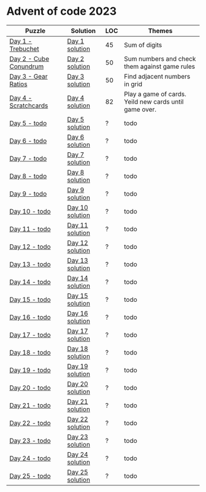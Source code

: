 # Advent of code 2023

| Puzzle                                                        | Solution                                                           | LOC | Themes                                                 |
|---------------------------------------------------------------|--------------------------------------------------------------------|-----|--------------------------------------------------------|
| [Day 1 - Trebuchet](https://adventofcode.com/2023/day/1)      | [Day 1 solution](src/main/kotlin/com/janneri/advent2023/Day01.kt)  | 45  | Sum of digits                                          |
| [Day 2 - Cube Conundrum](https://adventofcode.com/2023/day/2) | [Day 2 solution](src/main/kotlin/com/janneri/advent2023/Day02.kt)  | 50  | Sum numbers and check them against game rules          |
| [Day 3 - Gear Ratios](https://adventofcode.com/2023/day/3)    | [Day 3 solution](src/main/kotlin/com/janneri/advent2023/Day03.kt)  | 50  | Find adjacent numbers in grid                          |
| [Day 4 - Scratchcards](https://adventofcode.com/2023/day/4)   | [Day 4 solution](src/main/kotlin/com/janneri/advent2023/Day04.kt)  | 82  | Play a game of cards. Yeild new cards until game over. |
| [Day 5 - todo](https://adventofcode.com/2023/day/5)           | [Day 5 solution](src/main/kotlin/com/janneri/advent2023/Day05.kt)  | ?   | todo                                                   |
| [Day 6 - todo](https://adventofcode.com/2023/day/6)           | [Day 6 solution](src/main/kotlin/com/janneri/advent2023/Day06.kt)  | ?   | todo                                                   |
| [Day 7 - todo](https://adventofcode.com/2023/day/7)           | [Day 7 solution](src/main/kotlin/com/janneri/advent2023/Day07.kt)  | ?   | todo                                                   |
| [Day 8 - todo](https://adventofcode.com/2023/day/8)           | [Day 8 solution](src/main/kotlin/com/janneri/advent2023/Day08.kt)  | ?   | todo                                                   |
| [Day 9 - todo](https://adventofcode.com/2023/day/9)           | [Day 9 solution](src/main/kotlin/com/janneri/advent2023/Day09.kt)  | ?   | todo                                                   |
| [Day 10 - todo](https://adventofcode.com/2023/day/10)         | [Day 10 solution](src/main/kotlin/com/janneri/advent2023/Day10.kt) | ?   | todo                                                   |
| [Day 11 - todo](https://adventofcode.com/2023/day/11)         | [Day 11 solution](src/main/kotlin/com/janneri/advent2023/Day11.kt) | ?   | todo                                                   |
| [Day 12 - todo](https://adventofcode.com/2023/day/12)         | [Day 12 solution](src/main/kotlin/com/janneri/advent2023/Day12.kt) | ?   | todo                                                   |
| [Day 13 - todo](https://adventofcode.com/2023/day/13)         | [Day 13 solution](src/main/kotlin/com/janneri/advent2023/Day13.kt) | ?   | todo                                                   |
| [Day 14 - todo](https://adventofcode.com/2023/day/14)         | [Day 14 solution](src/main/kotlin/com/janneri/advent2023/Day14.kt) | ?   | todo                                                   |
| [Day 15 - todo](https://adventofcode.com/2023/day/15)         | [Day 15 solution](src/main/kotlin/com/janneri/advent2023/Day15.kt) | ?   | todo                                                   |
| [Day 16 - todo](https://adventofcode.com/2023/day/16)         | [Day 16 solution](src/main/kotlin/com/janneri/advent2023/Day16.kt) | ?   | todo                                                   |
| [Day 17 - todo](https://adventofcode.com/2023/day/17)         | [Day 17 solution](src/main/kotlin/com/janneri/advent2023/Day17.kt) | ?   | todo                                                   |
| [Day 18 - todo](https://adventofcode.com/2023/day/18)         | [Day 18 solution](src/main/kotlin/com/janneri/advent2023/Day18.kt) | ?   | todo                                                   |
| [Day 19 - todo](https://adventofcode.com/2023/day/19)         | [Day 19 solution](src/main/kotlin/com/janneri/advent2023/Day19.kt) | ?   | todo                                                   |
| [Day 20 - todo](https://adventofcode.com/2023/day/20)         | [Day 20 solution](src/main/kotlin/com/janneri/advent2023/Day20.kt) | ?   | todo                                                   |
| [Day 21 - todo](https://adventofcode.com/2023/day/21)         | [Day 21 solution](src/main/kotlin/com/janneri/advent2023/Day21.kt) | ?   | todo                                                   |
| [Day 22 - todo](https://adventofcode.com/2023/day/22)         | [Day 22 solution](src/main/kotlin/com/janneri/advent2023/Day22.kt) | ?   | todo                                                   |
| [Day 23 - todo](https://adventofcode.com/2023/day/23)         | [Day 23 solution](src/main/kotlin/com/janneri/advent2023/Day23.kt) | ?   | todo                                                   |
| [Day 24 - todo](https://adventofcode.com/2023/day/24)         | [Day 24 solution](src/main/kotlin/com/janneri/advent2023/Day24.kt) | ?   | todo                                                   |
| [Day 25 - todo](https://adventofcode.com/2023/day/25)         | [Day 25 solution](src/main/kotlin/com/janneri/advent2023/Day25.kt) | ?   | todo                                                   |
